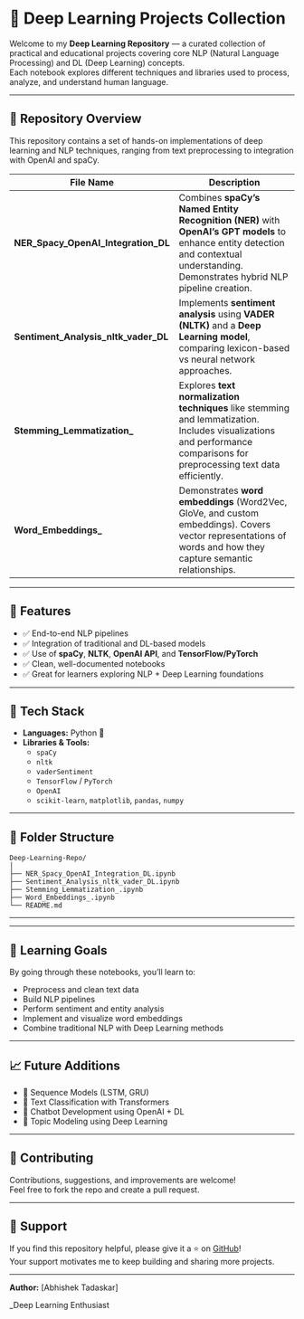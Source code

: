 # 🧠 Deep Learning Projects Collection

Welcome to my **Deep Learning Repository** — a curated collection of practical and educational projects covering core NLP (Natural Language Processing) and DL (Deep Learning) concepts.  
Each notebook explores different techniques and libraries used to process, analyze, and understand human language.

---

## 📘 Repository Overview

This repository contains a set of hands-on implementations of deep learning and NLP techniques, ranging from text preprocessing to integration with OpenAI and spaCy.

| File Name | Description |
|------------|-------------|
| **NER_Spacy_OpenAI_Integration_DL** | Combines **spaCy’s Named Entity Recognition (NER)** with **OpenAI’s GPT models** to enhance entity detection and contextual understanding. Demonstrates hybrid NLP pipeline creation. |
| **Sentiment_Analysis_nltk_vader_DL** | Implements **sentiment analysis** using **VADER (NLTK)** and a **Deep Learning model**, comparing lexicon-based vs neural network approaches. |
| **Stemming_Lemmatization_** | Explores **text normalization techniques** like stemming and lemmatization. Includes visualizations and performance comparisons for preprocessing text data efficiently. |
| **Word_Embeddings_** | Demonstrates **word embeddings** (Word2Vec, GloVe, and custom embeddings). Covers vector representations of words and how they capture semantic relationships. |

---

## 🚀 Features

- ✅ End-to-end NLP pipelines  
- ✅ Integration of traditional and DL-based models  
- ✅ Use of **spaCy**, **NLTK**, **OpenAI API**, and **TensorFlow/PyTorch**  
- ✅ Clean, well-documented notebooks  
- ✅ Great for learners exploring NLP + Deep Learning foundations  

---

## 🧩 Tech Stack

- **Languages:** Python 🐍  
- **Libraries & Tools:**  
  - `spaCy`  
  - `nltk`  
  - `vaderSentiment`  
  - `TensorFlow` / `PyTorch`  
  - `OpenAI`  
  - `scikit-learn`, `matplotlib`, `pandas`, `numpy`

---

## 📂 Folder Structure
```
Deep-Learning-Repo/
│
├── NER_Spacy_OpenAI_Integration_DL.ipynb
├── Sentiment_Analysis_nltk_vader_DL.ipynb
├── Stemming_Lemmatization_.ipynb
├── Word_Embeddings_.ipynb
└── README.md
```

---

---

## 🧠 Learning Goals

By going through these notebooks, you’ll learn to:
- Preprocess and clean text data  
- Build NLP pipelines  
- Perform sentiment and entity analysis  
- Implement and visualize word embeddings  
- Combine traditional NLP with Deep Learning methods  

---

## 📈 Future Additions

- 🧩 Sequence Models (LSTM, GRU)  
- 🤖 Text Classification with Transformers  
- 💬 Chatbot Development using OpenAI + DL  
- 🧮 Topic Modeling using Deep Learning  

---

## 🤝 Contributing

Contributions, suggestions, and improvements are welcome!  
Feel free to fork the repo and create a pull request.

---

## 🌟 Support

If you find this repository helpful, please give it a ⭐ on [GitHub](#)!  
Your support motivates me to keep building and sharing more projects.

---

**Author:** [Abhishek Tadaskar]

_Deep Learning Enthusiast
